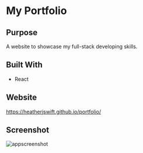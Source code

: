 # My Portfolio

## Purpose
A website to showcase my full-stack developing skills.

## Built With
* React

## Website
https://heatherjswift.github.io/portfolio/

## Screenshot
![appscreenshot](assets/screenshot.png)
